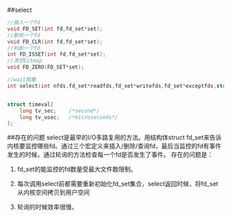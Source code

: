 ##select

```c
//插入一个fd
void FD_SET(int fd,fd_set*set);
//删除一个fd
void FD_CLR(int fd,fd_set*set);
//判断一个fd
int FD_ISSET(int fd,fd_set*set);
//清空bitmap
void FD_ZERO(FD_SET*set);

//wait阻塞
int select(int nfds,fd_set*readfds,fd_set*writefds,fd_set*exceptfds,struct timeval*timeout);


struct timeval{
    long tv_sec;    /*second*/
    long tv_usec;   /*microseconds*/
};
```


##存在的问题
select是最早的I/O多路复用的方法。用结构体struct fd_set来告诉内核要监控哪些fd。通过三个宏定义来插入/删除/查询fd，最后当监控的fd有事件发生的时候，通过轮询的方法检查每一个fd是否发生了事件。
存在的问题是：

1. fd_set的能监控的fd数量受最大文件数限制。

2. 每次调用select前都需要重新初始化fd_set集合，select返回时候，将fd_set从内核空间拷贝到用户空间
3. 轮询的时候效率很慢。